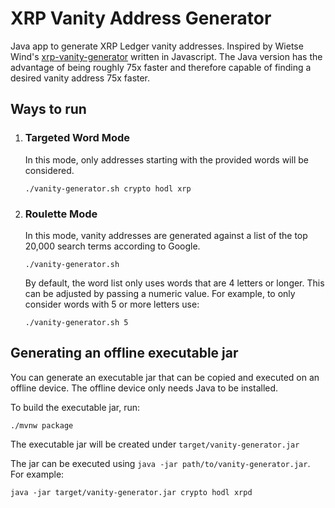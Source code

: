 # XRP Vanity Address Generator

Java app to generate XRP Ledger vanity addresses. Inspired by Wietse
Wind's [xrp-vanity-generator](https://github.com/WietseWind/xrp-vanity-generator)
written in Javascript. The Java version has the advantage of being roughly 75x faster and therefore
capable of finding a desired vanity address 75x faster.

## Ways to run

1. ### Targeted Word Mode
   In this mode, only addresses starting with the provided words will be considered.
   ```shell
   ./vanity-generator.sh crypto hodl xrp
   ```

1. ### Roulette Mode

   In this mode, vanity addresses are generated against a list of the top 20,000 search terms
   according to Google.
   ```shell
   ./vanity-generator.sh
   ```
   By default, the word list only uses words that are 4 letters or longer. This can be adjusted by
   passing a numeric value. For example, to only consider words with 5 or more letters use:
   ```shell
   ./vanity-generator.sh 5
   ```
   
## Generating an offline executable jar

You can generate an executable jar that can be copied and executed on an offline device.
The offline device only needs Java to be installed.

To build the executable jar, run:
```shell
./mvnw package
```

The executable jar will be created under `target/vanity-generator.jar`

The jar can be executed using `java -jar path/to/vanity-generator.jar`. For example:
```shell
java -jar target/vanity-generator.jar crypto hodl xrpd
```

